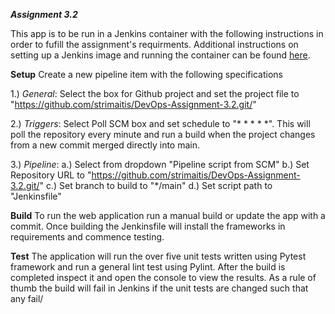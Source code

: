 ***Assignment 3.2***

This app is to be run in a Jenkins container with the following instructions in order to fufill the assignment's requirments.  Additional instructions on setting up a Jenkins image and running the container can be found [here](https://www.jenkins.io/doc/book/installing/docker/).

**Setup**
Create a new pipeline item with the following specifications

1.) *General*: Select the box for Github project and set the project file to "https://github.com/strimaitis/DevOps-Assignment-3.2.git/"

2.) *Triggers*: Select Poll SCM box and set schedule to "* * * * *".  This will poll the repository every minute and run a build when the project changes from a new commit merged directly into main.

3.) *Pipeline*:
a.) Select from dropdown "Pipeline script from SCM"
b.) Set Repository URL to "https://github.com/strimaitis/DevOps-Assignment-3.2.git/"
c.) Set branch to build to "*/main"
d.) Set script path to "Jenkinsfile"

**Build**
To run the web application run a manual build or update the app with a commit. Once building the Jenkinsfile will install the frameworks in requirements and commence testing.

**Test**
The application will run the over five unit tests written using Pytest framework and run a general lint test using Pylint. After the build is completed inspect it and open the console to view the results. As a rule of thumb the build will fail in Jenkins if the unit tests are changed such that any fail/

